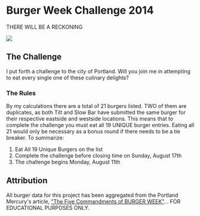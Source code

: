 # Burger Week Challenge 2014

THERE WILL BE A RECKONING

![](http://33.media.tumblr.com/7e88625566f7aa6b5785ea0fd803e1e5/tumblr_mer07fCs8W1qjepd7o2_400.gif)

## The Challenge

I put forth a challenge to the city of Portland. Will you join me in attempting to eat every single one of these culinary delights?

### The Rules

By my calculations there are a total of 21 burgers listed. TWO of them are duplicates, as both Tilt and Slow Bar have submitted the same burger for their respective eastside and westside locations. This means that to complete the challenge you must eat all 19 UNIQUE burger entries. Eating all 21 would only be necessary as a bonus round if there needs to be a tie breaker. To summarize:

1. Eat All 19 Unique Burgers on the list
2. Complete the challenge before closing time on Sunday, August 17th
3. The challenge begins Monday, August 11th

## Attribution

All burger data for this project has been aggregated from the Portland Mercury's article, ["The Five Commandments of BURGER WEEK"](http://www.portlandmercury.com/portland/the-five-commandments-of-burger-week/Content?oid=13213589)... FOR EDUCATIONAL PURPOSES ONLY.
